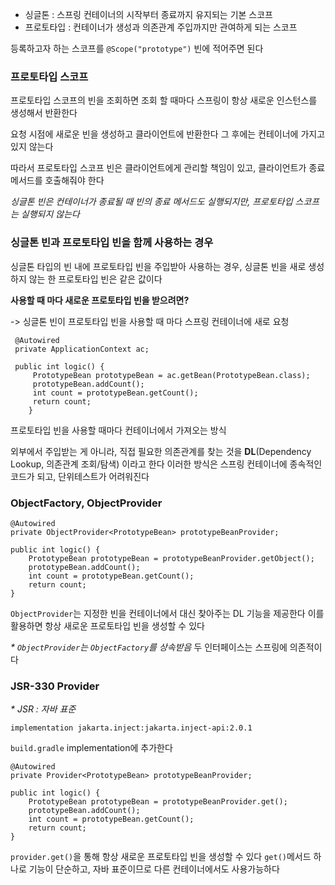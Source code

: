 - 싱글톤 : 스프링 컨테이너의 시작부터 종료까지 유지되는 기본 스코프
- 프로토타입 : 컨테이너가 생성과 의존관계 주입까지만 관여하게 되는 스코프

등록하고자 하는 스코프를 `@Scope("prototype")` 빈에 적어주면 된다


### 프로토타입 스코프

프로토타입 스코프의 빈을 조회하면 조회 할 때마다 스프링이 항상 새로운 인스턴스를 생성해서 반환한다

요청 시점에 새로운 빈을 생성하고 클라이언트에 반환한다
그 후에는 컨테이너에 가지고 있지 않는다

따라서 프로토타입 스코프 빈은 클라이언트에게 관리할 책임이 있고,
클라이언트가 종료메서드를 호출해줘야 한다

*싱글톤 빈은 컨테이너가 종료될 때 빈의 종료 메서드도 실행되지만, 프로토타입 스코프는 실행되지 않는다*


### 싱글톤 빈과 프로토타입 빈을 함께 사용하는 경우

싱글톤 타입의 빈 내에 프로토타입 빈을 주입받아 사용하는 경우,
싱글톤 빈을 새로 생성하지 않는 한 프로토타입 빈은 같은 값이다

**사용할 때 마다 새로운 프로토타입 빈을 받으려면?**

-> 싱글톤 빈이 프로토타입 빈을 사용할 때 마다 스프링 컨테이너에 새로 요청
```
 @Autowired
 private ApplicationContext ac;
	
 public int logic() {
	 PrototypeBean prototypeBean = ac.getBean(PrototypeBean.class);
	 prototypeBean.addCount();
	 int count = prototypeBean.getCount();
	 return count;
	}
```
프로토타입 빈을 사용할 때마다 컨테이너에서 가져오는 방식

외부에서 주입받는 게 아니라, 직접 필요한 의존관계를 찾는 것을 
**DL**(Dependency Lookup, 의존관계 조회/탐색) 이라고 한다
이러한 방식은 스프링 컨테이너에 종속적인 코드가 되고, 단위테스트가 어려워진다



### ObjectFactory, ObjectProvider

```
@Autowired  
private ObjectProvider<PrototypeBean> prototypeBeanProvider;  

public int logic() {  
    PrototypeBean prototypeBean = prototypeBeanProvider.getObject();  
    prototypeBean.addCount();  
    int count = prototypeBean.getCount();  
    return count;  
}
```

`ObjectProvider`는 지정한 빈을 컨테이너에서 대신 찾아주는 DL 기능을 제공한다
이를 활용하면 항상 새로운 프로토타입 빈을 생성할 수 있다

*\* `ObjectProvider`는 `ObjectFactory`를 상속받음*
두 인터페이스는 스프링에 의존적이다



### JSR-330 Provider

*\* JSR : 자바 표준*

```
implementation jakarta.inject:jakarta.inject-api:2.0.1
```
`build.gradle` implementation에 추가한다

```
@Autowired  
private Provider<PrototypeBean> prototypeBeanProvider; 

public int logic() {  
    PrototypeBean prototypeBean = prototypeBeanProvider.get();  
    prototypeBean.addCount();  
    int count = prototypeBean.getCount();  
    return count;  
}
```

``provider.get()``을 통해 항상 새로운 프로토타입 빈을 생성할 수 있다
`get()`메서드 하나로 기능이 단순하고, 자바 표준이므로 다른 컨테이너에서도 사용가능하다





